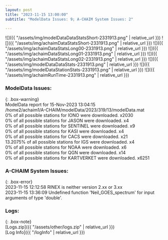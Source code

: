 ```yaml
---
layout: post
title: "2023-11-15 13:00:00"
subtitle: "ModelData Issues: 9; A-CHAIM System Issues: 2"

---
```


![]({{ "/assets/img/modelDataDataStatsShort-2331913.png" | relative_url }})
![]({{ "/assets/img/achaimDataStatsShort-2331913.png" | relative_url }})
![]({{ "/assets/img/achaimDataStatsLong00-2331913.png" | relative_url }})
![]({{ "/assets/img/achaimDataStatsLong01-2331913.png" | relative_url }})
![]({{ "/assets/img/achaimDataStatsLong02-2331913.png" | relative_url }})
![]({{ "/assets/img/modelDataDataStats-2331913.png" | relative_url }})
![]({{ "/assets/img/modelDataStationStats-2331913.png" | relative_url }})
![]({{ "/assets/img/achaimRunTime-2331913.png" | relative_url }})


### ModelData Issues:  
  
{: .box-warning}  
 ModelData report for 15-Nov-2023 13:04:15   
 /home2/achaim1/A-CHAIM/modelData/2023/319/13/modelData.mat   
 0% of all possible stations for IONO were downloaded. x2030   
 0% of all possible stations for JASON were downloaded. x4   
 0% of all possible stations for SENTINEL were downloaded. x9   
 0% of all possible stations for KASI were downloaded. x4   
 0% of all possible stations for CACS were downloaded. x21   
 13.2075% of all possible stations for IGS were downloaded. x4   
 0% of all possible stations for NOAA were downloaded. x6   
 0% of all possible stations for QGN were downloaded. x14   
 0% of all possible stations for KARTVERKET were downloaded. x6251   
  
### A-CHAIM System Issues:  
  
{: .box-error}  
2023-11-15 12:12:58 RINEX is neither version 2.xx or 3.xx  
2023-11-15 13:36:09 Undefined function 'Neil_GOES_spectrum' for input arguments of type 'double'.  

### Logs:  
  
{: .box-note}  
[Logs.zip]({{ "/assets/other/logs.zip" | relative_url }})  
[Log Info]({{ "/logInfo" | relative_url }})  
